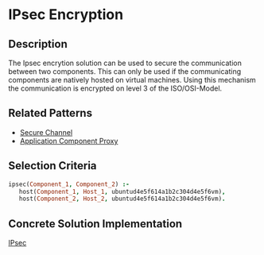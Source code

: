 # IPsec Encryption

## Description
The Ipsec encrytion solution can be used to secure the communication between two components.
This can only be used if the communicating components are natively hosted on virtual machines.
Using this mechanism the communication is encrypted on level 3 of the ISO/OSI-Model.

## Related Patterns

* [Secure Channel](../pattern_prologfiles/SecureChannel.md)
* [Application Component Proxy](../pattern_prologfiles/ApplicationComponentProxy.md)

## Selection Criteria

```prolog
ipsec(Component_1, Component_2) :-
   host(Component_1, Host_1, ubuntud4e5f614a1b2c304d4e5f6vm),
   host(Component_2, Host_2, ubuntud4e5f614a1b2c304d4e5f6vm).
```

## Concrete Solution Implementation

[IPsec](https://github.com/eclipse/winery)


